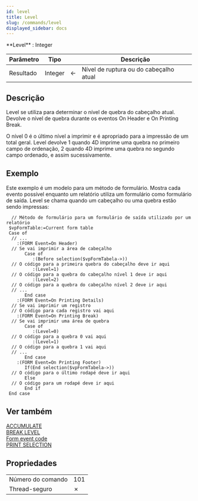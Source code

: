 ```yaml
---
id: level
title: Level
slug: /commands/level
displayed_sidebar: docs
---
```


<!--REF #_command_.Level.Syntax-->**Level**   : Integer<!-- END REF-->
<!--REF #_command_.Level.Params-->
| Parâmetro | Tipo |  | Descrição |
| --- | --- | --- | --- |
| Resultado | Integer | &#8592; | Nível de ruptura ou do cabeçalho atual |

<!-- END REF-->

## Descrição 

<!--REF #_command_.Level.Summary-->Level  se utiliza para determinar o nível de quebra do cabeçalho atual.<!-- END REF--> Devolve o nível de quebra durante os eventos On Header e On Printing Break.

O nível 0 é o último nível a imprimir e é apropriado para a impressão de um total geral. Level  devolve 1 quando 4D imprime uma quebra no primeiro campo de ordenação, 2 quando 4D imprime uma quebra no segundo campo ordenado, e assim sucessivamente.

## Exemplo 

Este exemplo é um modelo para um método de formulário. Mostra cada evento possível enquanto um relatório utiliza um formulário como formulário de saída. Level  se chama quando um cabeçalho ou uma quebra estão sendo impressas:

```4d
  // Método de formulário para um formulário de saída utilizado por um relatório
 $vpFormTable:=Current form table
 Case of
  // ...
    :(FORM Event=On Header)
  // Se vai imprimir a área de cabeçalho
       Case of
          :(Before selection($vpFormTabela->))
  // O código para a primeira quebra do cabeçalho deve ir aqui
          :(Level=1)
  // O código para a quebra do cabeçalho nível 1 deve ir aqui
          :(Level=2)
  // O código para a quebra do cabeçalho nível 2 deve ir aqui
  // ...
       End case
    :(FORM Event=On Printing Details)
  // Se vai imprimir um registro
  // O código para cada registro vai aqui
    :(FORM Event=On Printing Break)
  // Se vai imprimir uma área de quebra
       Case of
          :(Level=0)
  // O código para a quebra 0 vai aqui
          :(Level=1)
  // O código para a quebra 1 vai aqui
  // ...
       End case
    :(FORM Event=On Printing Footer)
       If(End selection($vpFormTabela->))
  // O código para o último rodapé deve ir aqui
       Else
  // O código para um rodapé deve ir aqui
       End if
 End case
```

## Ver também 

[ACCUMULATE](accumulate.md)  
[BREAK LEVEL](break-level.md)  
[Form event code](../commands/form-event-code.md)  
[PRINT SELECTION](print-selection.md)  

## Propriedades

|  |  |
| --- | --- |
| Número do comando | 101 |
| Thread-seguro | &cross; |


